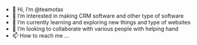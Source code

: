 - 👋 Hi, I’m @teamotas
- 👀 I’m interested in  making CRM software and other type of software
- 🌱 I’m currently learning and exploring new things and type of websites
- 💞️ I’m looking to collaborate with various people with helping hand
- 📫 How to reach me ...

<!---
teamotas/teamotas is a ✨ special ✨ repository because its `README.md` (this file) appears on your GitHub profile.
You can click the Preview link to take a look at your changes.
--->
